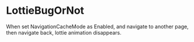 # LottieBugOrNot
When set NavigationCacheMode as Enabled, and navigate to another page, then navigate back, lottie animation disappears.
